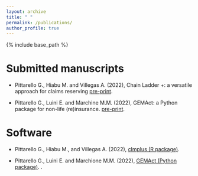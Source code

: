 ```yaml
---
layout: archive
title: " "
permalink: /publications/
author_profile: true
---
```


{% include base_path %}

Submitted manuscripts
========================

* Pittarello G., Hiabu M. and Villegas A. (2022), Chain Ladder +: a versatile approach for claims reserving [pre-print](https://arxiv.org/abs/2301.03858).

* Pittarello G., Luini E. and Marchine M.M. (2022), GEMAct: a Python package for non-life (re)insurance. [pre-print](https://arxiv.org/abs/2303.01129).


Software
============

* Pittarello G., Hiabu M., and Villegas A. (2022), [clmplus (R package)](https://github.com/gpitt71/clmplus). 

* Pittarello G., Luini E. and Marchione M.M. (2022), [GEMAct (Python package)](https://github.com/gpitt71/gemact-code). . 